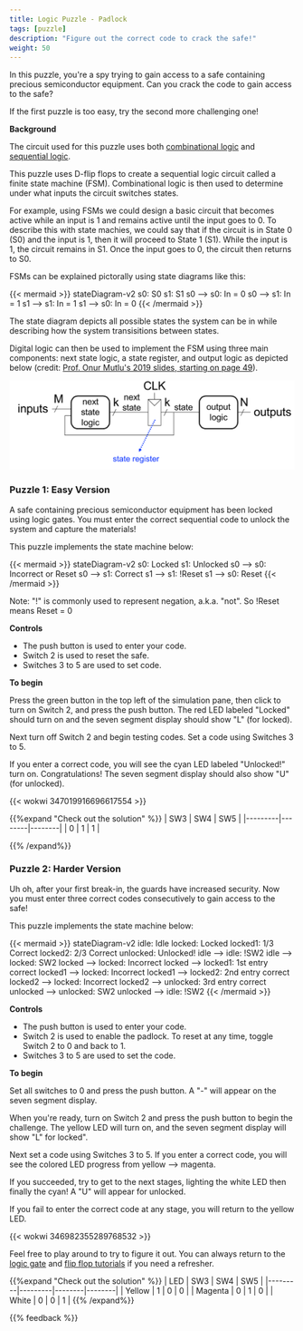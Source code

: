 ```yaml
---
title: Logic Puzzle - Padlock
tags: [puzzle]
description: "Figure out the correct code to crack the safe!"
weight: 50
---
```


In this puzzle, you're a spy trying to gain access to a safe containing precious semiconductor equipment. Can you crack the code to gain access to the safe? 

If the first puzzle is too easy, try the second more challenging one!

**Background**

The circuit used for this puzzle uses both [combinational logic](/digital_design/logic_gates) and [sequential logic](/digital_design/puzzle_flipflop).

This puzzle uses D-flip flops to create a sequential logic circuit called a finite state machine (FSM). Combinational logic is then used to determine under what inputs the circuit switches states. 

For example, using FSMs we could design a basic circuit that becomes active while an input is 1 and remains active until the input goes to 0. To describe this with state machies, we could say that if the circuit is in State 0 (S0) and the input is 1, then it will proceed to State 1 (S1). While the input is 1, the circuit remains in S1. Once the input goes to 0, the circuit then returns to S0.

FSMs can be explained pictorally using state diagrams like this:

{{< mermaid >}}
stateDiagram-v2
  s0: S0
  s1: S1
  s0   --> s0: In = 0
  s0   --> s1: In = 1
  s1   --> s1: In = 1
  s1   --> s0: In = 0
{{< /mermaid >}}

The state diagram depicts all possible states the system can be in while describing how the system transisitions between states. 

Digital logic can then be used to implement the FSM using three main components: next state logic, a state register, and output logic as depicted below (credit: [Prof. Onur Mutlu's 2019 slides, starting on page 49](https://safari.ethz.ch/digitaltechnik/spring2019/lib/exe/fetch.php?media=onur-digitaldesign-2019-lecture6-sequential-logic-afterlecture-corrected.pdf)).

![FSMlogic](images/fsmlogic.png)

### Puzzle 1: Easy Version

A safe containing precious semiconductor equipment has been locked using logic gates. You must enter the correct sequential code to unlock the system and capture the materials!

This puzzle implements the state machine below:

{{< mermaid >}}
stateDiagram-v2
  s0: Locked
  s1: Unlocked
  s0   --> s0: Incorrect or Reset
  s0   --> s1: Correct
  s1   --> s1: !Reset
  s1   --> s0: Reset
{{< /mermaid >}}

Note: "!" is commonly used to represent negation, a.k.a. "not". So !Reset means Reset = 0

**Controls**
* The push button is used to enter your code.
* Switch 2 is used to reset the safe.
* Switches 3 to 5 are used to set code.

**To begin**

Press the green button in the top left of the simulation pane, then click to turn on Switch 2, and press the push button. The red LED labeled "Locked" should turn on and the seven segment display should show "L" (for locked).

Next turn off Switch 2 and begin testing codes. Set a code using Switches 3 to 5. 

If you enter a correct code, you will see the cyan LED labeled "Unlocked!" turn on. Congratulations! The seven segment display should also show "U" (for unlocked).

{{< wokwi 347019916696617554 >}}
<br>

{{%expand "Check out the solution" %}} 
| SW3     | SW4    | SW5    |
|---------|--------|--------|
| 0       | 1      | 1      |

{{% /expand%}}

### Puzzle 2: Harder Version

Uh oh, after your first break-in, the guards have increased security. Now you must enter three correct codes consecutively to gain access to the safe!

This puzzle implements the state machine below:

{{< mermaid >}}
stateDiagram-v2
  idle: Idle
  locked: Locked
  locked1: 1/3 Correct
  locked2: 2/3 Correct
  unlocked: Unlocked!
  idle   --> idle: !SW2
  idle   --> locked: SW2
  locked --> locked: Incorrect
  locked --> locked1: 1st entry correct
  locked1 --> locked: Incorrect
  locked1 --> locked2: 2nd entry correct
  locked2 --> locked: Incorrect
  locked2 --> unlocked: 3rd entry correct
  unlocked --> unlocked: SW2
  unlocked --> idle: !SW2
{{< /mermaid >}}

**Controls**
* The push button is used to enter your code.
* Switch 2 is used to enable the padlock. To reset at any time, toggle Switch 2 to 0 and back to 1.
* Switches 3 to 5 are used to set the code.

**To begin**

Set all switches to 0 and press the push button. A "-" will appear on the seven segment display.

When you're ready, turn on Switch 2 and press the push button to begin the challenge. The yellow LED will turn on, and the seven segment display will show "L" for locked".

Next set a code using Switches 3 to 5. If you enter a correct code, you will see the colored LED progress from yellow --> magenta.

If you succeeded, try to get to the next stages, lighting the white LED then finally the cyan! A "U" will appear for unlocked. 

If you fail to enter the correct code at any stage, you will return to the yellow LED.

{{< wokwi 346982355289768532 >}}
<br>



Feel free to play around to try to figure it out. You can always return to the [logic gate](/digital_design/logic_gates) and [flip flop tutorials](/digital_design/puzzle_flipflop) if you need a refresher. 


{{%expand "Check out the solution" %}} | LED     | SW3     | SW4    | SW5    |
|---------|---------|--------|--------|
| Yellow  | 1       | 0      | 0      |
| Magenta | 0       | 1      | 0      |
| White   | 0       | 0      | 1      |
{{% /expand%}}

{{% feedback %}}

